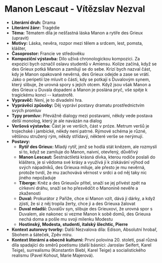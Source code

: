 # Manon Lescaut - Vítězslav Nezval
- **Literární druh:** Drama
- **Literární žánr:** Tragédie
- **Téma:** Tématem díla je nešťastná láska Manon a rytíře des Grieux (upravit)
- **Motivy:** Láska, nevěra, rozpor mezi tělem a srdcem, lest, pomsta, klášter, 
- **Časoprostor:** Francie ve středověku
- **Kompoziční výstavba:** Dílo užívá chronologickou kompozici. Za expozici bych označil oslavu studentů v Amiensu. Kolize začíná, když se des Grieux potká Manon a zamilují se do sebe. Krizí bych nazval část, kdy je Manon opakovaně nevěrná, des Grieux odejde a zase se vrátí. Jako o peripetii lze mluvit o části, kdy se potkají s Duvalovým synem, který slibuje, že urovná spory s jejich otcem. Když jsou však Manon a des Grieux u Duvala dopadeni a Manon je poslána pryč, vše spěje k tragickému konci -- katastrofě.
- **Vypravěč:** Není, je to divadelní hra.
- **Vyprávěcí způsoby:** Děj vypráví postavy dramatu prostřednictvím svých promluv
- **Typy promluv:** Převážně dialogy mezi postavami, někdy vede postava delší monolog, který je ale navázán na dialog
- **Veršová výstavba:** Část je ve verších, část v próze. Metrum veršů je trojechské i jambické, někdy není patrné. Rýmové schéma je různé, většinou stružený rým, někdy střídavý, některé verše se nerýmují.
- **Postavy:**
  - **Rytíř des Grieux:** Mladý rytíř, jenž se hodlá stát knězem, ale rozmyslí si to, když se zamiluje do Manon, naivní, otevřený, důvěřivý
  - **Manon Lescaut:** Šestnáctiletá krásná dívka, kterou rodiče poslali do kláštera, je si vědoma své krásy a využívá jí k získávání výhod od svých nápadníků, des Grieuxa miluje, ale přesto je mu nevěrná, protože tvrdí, že mu zachovává věrnost v srdci a od něj taky nic jiného nepožaduje
  - **Tiberge:** Kněz a des Grieuxův přítel, snaží se jej přivést zpět na církevní dráhu, snaží se ho přesvědčit o Manonině nevěře a zkaženosti
  - **Duval:** Prokurátor z Paříže, chce si Manon vzít, dává jí dárky, a když zjistí, že si z něj tropila žerty, chce ji a des Grieuxa žalovat
  - **Duval mladší:** Duvalův syn, slibuje des Grieuxovi, že urovná spor s Duvalem, ale nakonec si vezme Manon k sobě domů, des Grieuxa nechá doma a pošle mu svoji milenku Modestu
  - **Hostinský, Modesta, studenti, italský šlechtic, Pierre**
- **Kontext autorovy tvorby:** Další Nezvalova díla: Edison, Absolutní hrobař, Sbohem a šáteček, Zpěv míru.
- **Kontext literární a obecně kulturní:** První polovina 20. století, psal různá díla spadající do směrů poetismu (další básníci: Jaroslav Seifert, Karel Teige), surrealismu (Konstantin Biebl, Karel Teige) a socialistického realismu (Pavel Kohout, Marie Majerová).

